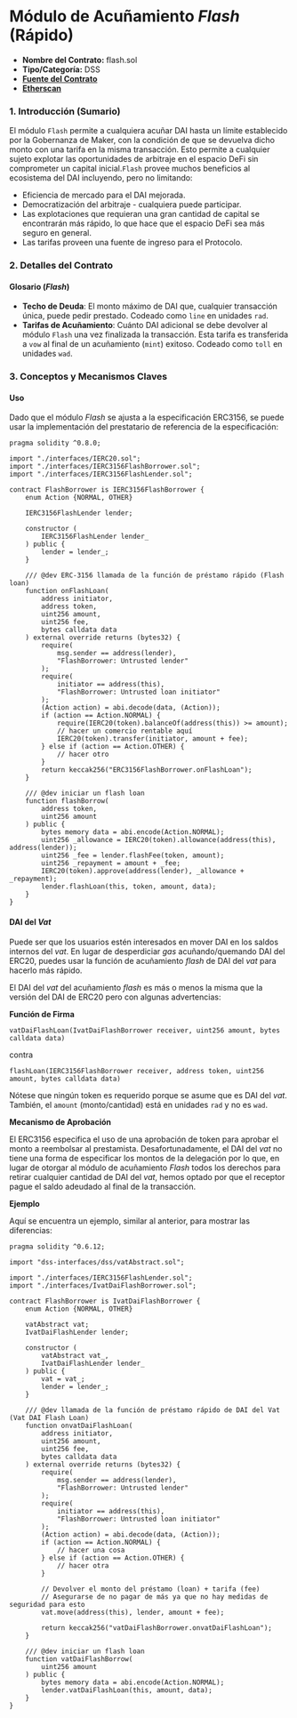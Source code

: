 # Módulo de Acuñamiento _Flash_ (Rápido)

* **Nombre del Contrato:** flash.sol
* **Tipo/Categoría:** DSS
* [**Fuente del Contrato**](https://github.com/makerdao/dss-flash/blob/master/src/flash.sol)
* [**Etherscan**](https://etherscan.io/address/0x1EB4CF3A948E7D72A198fe073cCb8C7a948cD853)

### 1. Introducción (Sumario)

El módulo `Flash` permite a cualquiera acuñar DAI hasta un límite establecido por la Gobernanza de Maker, con la condición de que se devuelva dicho monto con una tarifa en la misma transacción. Esto permite a cualquier sujeto explotar las oportunidades de arbitraje en el espacio DeFi sin comprometer un capital inicial.`Flash` provee muchos beneficios al ecosistema del DAI incluyendo, pero no limitando:

* Eficiencia de mercado para el DAI mejorada.
* Democratización del arbitraje - cualquiera puede participar.
* Las explotaciones que requieran una gran cantidad de capital se encontrarán más rápido, lo que hace que el espacio DeFi sea más seguro en general.
* Las tarifas proveen una fuente de ingreso para el Protocolo.

### 2. Detalles del Contrato

#### Glosario (_Flash_)

* **Techo de Deuda**: El monto máximo de DAI que, cualquier transacción única, puede pedir prestado. Codeado como `line` en unidades `rad`.
* **Tarifas de Acuñamiento**: Cuánto DAI adicional se debe devolver al módulo `Flash` una vez finalizada la transacción. Esta tarifa es transferida a `vow` al final de un acuñamiento (`mint`) exitoso. Codeado como `toll` en unidades `wad`.

### 3. Conceptos y Mecanismos Claves

#### Uso

Dado que el módulo _Flash_ se ajusta a la especificación ERC3156, se puede usar la implementación del prestatario de referencia de la especificación:

```text
pragma solidity ^0.8.0;

import "./interfaces/IERC20.sol";
import "./interfaces/IERC3156FlashBorrower.sol";
import "./interfaces/IERC3156FlashLender.sol";

contract FlashBorrower is IERC3156FlashBorrower {
    enum Action {NORMAL, OTHER}

    IERC3156FlashLender lender;

    constructor (
        IERC3156FlashLender lender_
    ) public {
        lender = lender_;
    }

    /// @dev ERC-3156 llamada de la función de préstamo rápido (Flash loan)
    function onFlashLoan(
        address initiator,
        address token,
        uint256 amount,
        uint256 fee,
        bytes calldata data
    ) external override returns (bytes32) {
        require(
            msg.sender == address(lender),
            "FlashBorrower: Untrusted lender"
        );
        require(
            initiator == address(this),
            "FlashBorrower: Untrusted loan initiator"
        );
        (Action action) = abi.decode(data, (Action));
        if (action == Action.NORMAL) {
            require(IERC20(token).balanceOf(address(this)) >= amount);
            // hacer un comercio rentable aquí
            IERC20(token).transfer(initiator, amount + fee);
        } else if (action == Action.OTHER) {
            // hacer otro
        }
        return keccak256("ERC3156FlashBorrower.onFlashLoan");
    }

    /// @dev iniciar un flash loan
    function flashBorrow(
        address token,
        uint256 amount
    ) public {
        bytes memory data = abi.encode(Action.NORMAL);
        uint256 _allowance = IERC20(token).allowance(address(this), address(lender));
        uint256 _fee = lender.flashFee(token, amount);
        uint256 _repayment = amount + _fee;
        IERC20(token).approve(address(lender), _allowance + _repayment);
        lender.flashLoan(this, token, amount, data);
    }
}
```

#### DAI del _Vat_

Puede ser que los usuarios estén interesados en mover DAI en los saldos internos del _vat_. En lugar de desperdiciar _gas_ acuñando/quemando DAI del ERC20, puedes usar la función de acuñamiento _flash_ de DAI del _vat_ para hacerlo más rápido.

El DAI del _vat_ del acuñamiento _flash_ es más o menos la misma que la versión del DAI de ERC20 pero con algunas advertencias:

**Función de Firma**

`vatDaiFlashLoan(IvatDaiFlashBorrower receiver, uint256 amount, bytes calldata data)`

contra

`flashLoan(IERC3156FlashBorrower receiver, address token, uint256 amount, bytes calldata data)`

Nótese que ningún token es requerido porque se asume que es DAI del _vat_. También, el `amount` (monto/cantidad) está en unidades `rad` y no es `wad`.

**Mecanismo de Aprobación**

El ERC3156 especifica el uso de una aprobación de token para aprobar el monto a reembolsar al prestamista. Desafortunadamente, el DAI del _vat_ no tiene una forma de especificar los montos de la delegación por lo que, en lugar de otorgar al módulo de acuñamiento _Flash_ todos los derechos para retirar cualquier cantidad de DAI del _vat_, hemos optado por que el receptor pague el saldo adeudado al final de la transacción.

**Ejemplo**

Aquí se encuentra un ejemplo, similar al anterior, para mostrar las diferencias:

```text
pragma solidity ^0.6.12;

import "dss-interfaces/dss/vatAbstract.sol";

import "./interfaces/IERC3156FlashLender.sol";
import "./interfaces/IvatDaiFlashBorrower.sol";

contract FlashBorrower is IvatDaiFlashBorrower {
    enum Action {NORMAL, OTHER}

    vatAbstract vat;
    IvatDaiFlashLender lender;

    constructor (
        vatAbstract vat_,
        IvatDaiFlashLender lender_
    ) public {
        vat = vat_;
        lender = lender_;
    }

    /// @dev llamada de la función de préstamo rápido de DAI del Vat (Vat DAI Flash Loan)
    function onvatDaiFlashLoan(
        address initiator,
        uint256 amount,
        uint256 fee,
        bytes calldata data
    ) external override returns (bytes32) {
        require(
            msg.sender == address(lender),
            "FlashBorrower: Untrusted lender"
        );
        require(
            initiator == address(this),
            "FlashBorrower: Untrusted loan initiator"
        );
        (Action action) = abi.decode(data, (Action));
        if (action == Action.NORMAL) {
            // hacer una cosa
        } else if (action == Action.OTHER) {
            // hacer otra
        }

        // Devolver el monto del préstamo (loan) + tarifa (fee)
        // Asegurarse de no pagar de más ya que no hay medidas de seguridad para esto
        vat.move(address(this), lender, amount + fee);

        return keccak256("vatDaiFlashBorrower.onvatDaiFlashLoan");
    }

    /// @dev iniciar un flash loan
    function vatDaiFlashBorrow(
        uint256 amount
    ) public {
        bytes memory data = abi.encode(Action.NORMAL);
        lender.vatDaiFlashLoan(this, amount, data);
    }
}
```